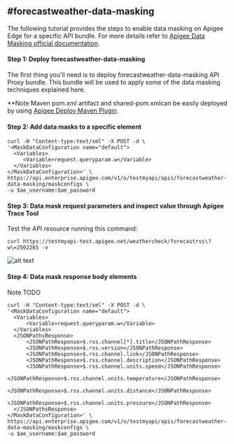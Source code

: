 #forecastweather-data-masking
--------

The following tutorial provides the steps to enable data masking on Apigee Edge for a specific API bundle. For more details refer to [Apigee Data Masking official documentation](http://apigee.com/docs/api-services/content/data-masking).

#### Step 1: Deploy forecastweather-data-masking
The first thing you'll need is to deploy forecastweather-data-masking API Proxy bundle. This bundle will be used to apply some of the data masking techniques explained here.

**Note Maven pom.xml artifact and shared-pom.xmlcan be easily deployed by using [Apigee Deploy Maven Plugin](https://github.com/apigee/apigee-deploy-maven-plugin). 

#### Step 2: Add data masks to a specific element
```
curl -H "Content-type:text/xml" -X POST -d \
'<MaskDataConfiguration name="default">
  <Variables>
     <Variable>request.queryparam.w</Variable>
  </Variables>
</MaskDataConfiguration>' \
https://api.enterprise.apigee.com/v1/o/testmyapi/apis/forecastweather-data-masking/maskconfigs \
-u $ae_username:$ae_password
```

#### Step 3: Data mask request parameters and inspect value through Apigee Trace Tool

Test the API resource running this command:
```
curl https://testmyapi-test.apigee.net/weathercheck/forecastrss\?w\=2502265 -v
```
![alt text](https://www.dropbox.com/s/i5cr1v5h8yi5ful/Data-Mask-Request-Parameters.png?dl=1 "Logo Title Text 1")

#### Step 4: Data mask response body elements
Note TODO
```
curl -H "Content-type:text/xml" -X POST -d \
'<MaskDataConfiguration name="default">
  <Variables>
      <Variable>request.queryparam.w</Variable>
  </Variables>
  <JSONPathsResponse>
      <JSONPathResponse>$.rss.channel[*].title</JSONPathResponse>
      <JSONPathResponse>$.rss.version</JSONPathResponse>
      <JSONPathResponse>$.rss.channel.link</JSONPathResponse>
      <JSONPathResponse>$.rss.channel.description</JSONPathResponse>
      <JSONPathResponse>$.rss.channel.units.speed</JSONPathResponse>
      <JSONPathResponse>$.rss.channel.units.temperature</JSONPathResponse>
      <JSONPathResponse>$.rss.channel.units.distance</JSONPathResponse>
      <JSONPathResponse>$.rss.channel.units.pressure</JSONPathResponse>
  </JSONPathsResponse>  
</MaskDataConfiguration>' \
https://api.enterprise.apigee.com/v1/o/testmyapi/apis/forecastweather-data-masking/maskconfigs \
-u $ae_username:$ae_password
```
